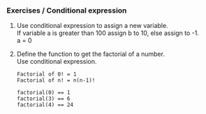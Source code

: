 ### Exercises / Conditional expression

1. Use conditional expression to assign a new variable.  
   If variable a is greater than 100 assign b to 10, else assign to -1.   
   a = 0  

2. Define the function to get the factorial of a number.   
   Use conditional expression. 
   ``` 
   Factorial of 0! = 1  
   Factorial of n! = n(n-1)! 

   factorial(0) == 1  
   factorial(3) == 6  
   factorial(4) == 24  
   ```